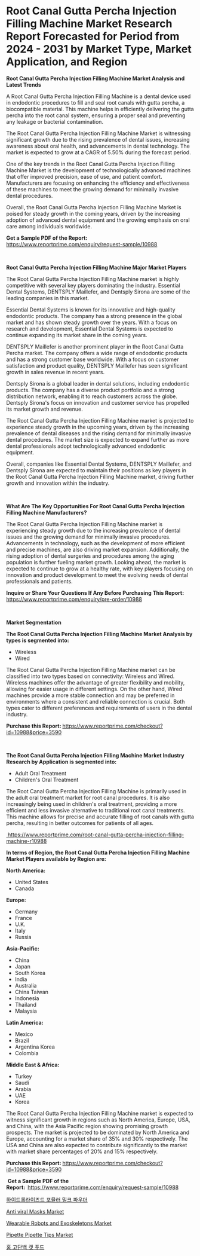 <p><h1>Root Canal Gutta Percha Injection Filling Machine Market Research Report Forecasted for Period from 2024 -  2031 by Market Type, Market Application, and Region</h1></p><p><strong>Root Canal Gutta Percha Injection Filling Machine Market Analysis and Latest Trends</strong></p>
<p><p>A Root Canal Gutta Percha Injection Filling Machine is a dental device used in endodontic procedures to fill and seal root canals with gutta percha, a biocompatible material. This machine helps in efficiently delivering the gutta percha into the root canal system, ensuring a proper seal and preventing any leakage or bacterial contamination.</p><p>The Root Canal Gutta Percha Injection Filling Machine Market is witnessing significant growth due to the rising prevalence of dental issues, increasing awareness about oral health, and advancements in dental technology. The market is expected to grow at a CAGR of 5.50% during the forecast period.</p><p>One of the key trends in the Root Canal Gutta Percha Injection Filling Machine Market is the development of technologically advanced machines that offer improved precision, ease of use, and patient comfort. Manufacturers are focusing on enhancing the efficiency and effectiveness of these machines to meet the growing demand for minimally invasive dental procedures.</p><p>Overall, the Root Canal Gutta Percha Injection Filling Machine Market is poised for steady growth in the coming years, driven by the increasing adoption of advanced dental equipment and the growing emphasis on oral care among individuals worldwide.</p></p>
<p><strong>Get a Sample PDF of the Report:&nbsp;</strong> <a href="https://www.reportprime.com/enquiry/request-sample/10988">https://www.reportprime.com/enquiry/request-sample/10988</a></p>
<p>&nbsp;</p>
<p><strong>Root Canal Gutta Percha Injection Filling Machine Major Market Players</strong></p>
<p><p>The Root Canal Gutta Percha Injection Filling Machine market is highly competitive with several key players dominating the industry. Essential Dental Systems, DENTSPLY Maillefer, and Dentsply Sirona are some of the leading companies in this market.</p><p>Essential Dental Systems is known for its innovative and high-quality endodontic products. The company has a strong presence in the global market and has shown steady growth over the years. With a focus on research and development, Essential Dental Systems is expected to continue expanding its market share in the coming years.</p><p>DENTSPLY Maillefer is another prominent player in the Root Canal Gutta Percha market. The company offers a wide range of endodontic products and has a strong customer base worldwide. With a focus on customer satisfaction and product quality, DENTSPLY Maillefer has seen significant growth in sales revenue in recent years.</p><p>Dentsply Sirona is a global leader in dental solutions, including endodontic products. The company has a diverse product portfolio and a strong distribution network, enabling it to reach customers across the globe. Dentsply Sirona's focus on innovation and customer service has propelled its market growth and revenue.</p><p>The Root Canal Gutta Percha Injection Filling Machine market is projected to experience steady growth in the upcoming years, driven by the increasing prevalence of dental diseases and the rising demand for minimally invasive dental procedures. The market size is expected to expand further as more dental professionals adopt technologically advanced endodontic equipment.</p><p>Overall, companies like Essential Dental Systems, DENTSPLY Maillefer, and Dentsply Sirona are expected to maintain their positions as key players in the Root Canal Gutta Percha Injection Filling Machine market, driving further growth and innovation within the industry.</p></p>
<p>&nbsp;</p>
<p><strong>What Are The Key Opportunities For Root Canal Gutta Percha Injection Filling Machine Manufacturers?</strong></p>
<p><p>The Root Canal Gutta Percha Injection Filling Machine market is experiencing steady growth due to the increasing prevalence of dental issues and the growing demand for minimally invasive procedures. Advancements in technology, such as the development of more efficient and precise machines, are also driving market expansion. Additionally, the rising adoption of dental surgeries and procedures among the aging population is further fueling market growth. Looking ahead, the market is expected to continue to grow at a healthy rate, with key players focusing on innovation and product development to meet the evolving needs of dental professionals and patients.</p></p>
<p><strong>Inquire or Share Your Questions If Any Before Purchasing This Report:</strong> <a href="https://www.reportprime.com/enquiry/pre-order/10988">https://www.reportprime.com/enquiry/pre-order/10988</a></p>
<p>&nbsp;</p>
<p><strong>Market Segmentation</strong></p>
<p><strong>The Root Canal Gutta Percha Injection Filling Machine Market Analysis by types is segmented into:</strong></p>
<p><ul><li>Wireless</li><li>Wired</li></ul></p>
<p><p>The Root Canal Gutta Percha Injection Filling Machine market can be classified into two types based on connectivity: Wireless and Wired. Wireless machines offer the advantage of greater flexibility and mobility, allowing for easier usage in different settings. On the other hand, Wired machines provide a more stable connection and may be preferred in environments where a consistent and reliable connection is crucial. Both types cater to different preferences and requirements of users in the dental industry.</p></p>
<p><strong>Purchase this Report:&nbsp;</strong><a href="https://www.reportprime.com/checkout?id=10988&price=3590">https://www.reportprime.com/checkout?id=10988&price=3590</a></p>
<p>&nbsp;</p>
<p><strong>The Root Canal Gutta Percha Injection Filling Machine Market Industry Research by Application is segmented into:</strong></p>
<p><ul><li>Adult Oral Treatment</li><li>Children's Oral Treatment</li></ul></p>
<p><p>The Root Canal Gutta Percha Injection Filling Machine is primarily used in the adult oral treatment market for root canal procedures. It is also increasingly being used in children's oral treatment, providing a more efficient and less invasive alternative to traditional root canal treatments. This machine allows for precise and accurate filling of root canals with gutta percha, resulting in better outcomes for patients of all ages.</p></p>
<p><a href="https://www.reportprime.com/root-canal-gutta-percha-injection-filling-machine-r10988">&nbsp;https://www.reportprime.com/root-canal-gutta-percha-injection-filling-machine-r10988</a></p>
<p><strong>In terms of Region, the Root Canal Gutta Percha Injection Filling Machine Market Players available by Region are:</strong></p>
<p>
    <p> <strong> North America: </strong>
        <ul>
            <li>United States</li>
            <li>Canada</li>
        </ul>
        </p> 
    <p> <strong> Europe: </strong>
        <ul>
            <li>Germany</li>
            <li>France</li>
            <li>U.K.</li>
            <li>Italy</li>
            <li>Russia</li>
        </ul>
        </p> 
    <p> <strong> Asia-Pacific: </strong>
        <ul>
            <li>China</li>
            <li>Japan</li>
            <li>South Korea</li>
            <li>India</li>
            <li>Australia</li>
            <li>China Taiwan</li>
            <li>Indonesia</li>
            <li>Thailand</li>
            <li>Malaysia</li>
        </ul>
        </p> 
    <p> <strong> Latin America: </strong>
        <ul>
            <li>Mexico</li>
            <li>Brazil</li>
            <li>Argentina Korea</li>
            <li>Colombia</li>
        </ul>
        </p> 
    <p> <strong> Middle East & Africa: </strong>
        <ul>
            <li>Turkey</li>
            <li>Saudi</li>
            <li>Arabia</li>
            <li>UAE</li>
            <li>Korea</li>
        </ul>
    </p>
    </p>
<p><p>The Root Canal Gutta Percha Injection Filling Machine market is expected to witness significant growth in regions such as North America, Europe, USA, and China, with the Asia Pacific region showing promising growth prospects. The market is projected to be dominated by North America and Europe, accounting for a market share of 35% and 30% respectively. The USA and China are also expected to contribute significantly to the market with market share percentages of 20% and 15% respectively.</p></p>
<p><strong>Purchase this Report: </strong><a href="https://www.reportprime.com/checkout?id=10988&price=3590">https://www.reportprime.com/checkout?id=10988&price=3590</a></p>
<p>&nbsp;<strong>Get a Sample PDF of the Report:&nbsp;&nbsp;</strong><a href="https://www.reportprime.com/enquiry/request-sample/10988">https://www.reportprime.com/enquiry/request-sample/10988</a></p>
<p><strong></strong></p>
<p><p><a href="https://github.com/nigaleamar09/Market-Research-Report-List-2/blob/main/9127952106942.md">하이드롤라이즈드 포뮬러 밀크 파우더</a></p><p><a href="https://github.com/lorenzaSchmeler/Market-Research-Report-List-2/blob/main/anti-viral-masks-market.md">Anti viral Masks Market</a></p><p><a href="https://github.com/ruddyyedelwadw/Market-Research-Report-List-3/blob/main/wearable-robots-and-exoskeletons-market.md">Wearable Robots and Exoskeletons Market</a></p><p><a href="https://github.com/jaidynmorantestelletmjzya/Market-Research-Report-List-4/blob/main/pipette-pipette-tips-market.md">Pipette Pipette Tips Market</a></p><p><a href="https://github.com/ahmadrevanz10/Market-Research-Report-List-2/blob/main/3275924106941.md">홈 고단백 캣 푸드</a></p></p>